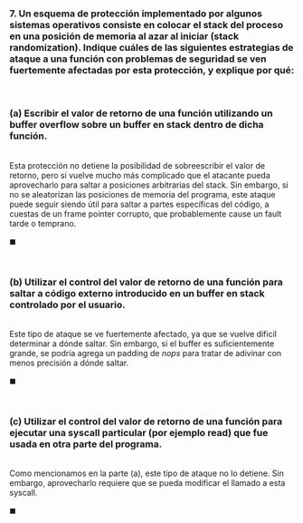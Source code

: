 ### 7. Un esquema de protección implementado por algunos sistemas operativos consiste en colocar el stack del proceso en una posición de memoria al azar al iniciar (stack randomization). Indique cuáles de las siguientes estrategias de ataque a una función con problemas de seguridad se ven fuertemente afectadas por esta protección, y explique por qué:

<br>

### (a) Escribir el valor de retorno de una función utilizando un buffer overflow sobre un buffer en stack dentro de dicha función.

\
Esta protección no detiene la posibilidad de sobreescribir el valor de retorno, pero si vuelve mucho más complicado que el atacante pueda aprovecharlo para saltar a posiciones arbitrarias del stack. Sin embargo, si no se aleatorizan las posiciones de memoria del programa, este ataque puede seguir siendo útil para saltar a partes específicas del código, a cuestas de un frame pointer corrupto, que probablemente cause un fault tarde o temprano.

$\blacksquare$


<br>

### (b) Utilizar el control del valor de retorno de una función para saltar a código externo introducido en un buffer en stack controlado por el usuario.

\
Este tipo de ataque se ve fuertemente afectado, ya que se vuelve dificil determinar a dónde saltar. Sin embargo, si el buffer es suficientemente grande, se podría agrega un padding de *nops* para tratar de adivinar con menos precisión a dónde saltar.

$\blacksquare$


<br>

### (c) Utilizar el control del valor de retorno de una función para ejecutar una syscall particular (por ejemplo read) que fue usada en otra parte del programa.

\
Como mencionamos en la parte (a), este tipo de ataque no lo detiene. Sin embargo, aprovecharlo requiere que se pueda modificar el llamado a esta syscall.

$\blacksquare$
